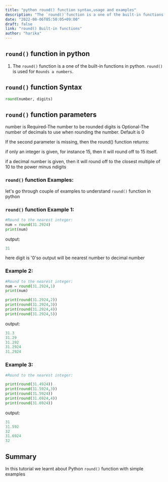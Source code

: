 ```yaml
---
title: "python round() function syntax,usage and examples"
description: "The `round()`function is a one of the built-in functions in python"
date: "2022-08-06T05:50:05+09:00"
draft: false
link: "round() Built-in functions"
author: "harika"
---
```


## `round()` function in python

1. The `round()` function is a one of the built-in functions in python.
`round()` is used for `Rounds a numbers`.

## `round()` function Syntax

```python
round(number, digits)
```
## `round()` function parameters

number is Required-The number to be rounded
digits is Optional-The number of decimals to use when rounding the number. Default is 0

If the second parameter is missing, then the round() function returns: 

if only an integer is given, for instance 15, then it will round off to 15 itself.

if a decimal number is given, then it will round off to the closest multiple of 10 to the power minus ndigits

### `round()` function Examples:

let's go through couple of examples to understand `round()` function in python

### `round()` function Example 1:

```python
#Round to the nearest integer:
num = round(31.2924)
print(num) 
```
output:

```python
31
```
here digit is '0'so output will be nearest number to decimal number 

### Example 2: 

```python
#Round to the nearest integer:
num = round(31.2924,1)
print(num) 

print(round(31.2924,2))
print(round(31.2924,3))
print(round(31.2924,4))
print(round(31.2924,5))
```
output:

```python
31.3
31.29
31.292
31.2924
31.2924
```
### Example 3:

```python
#Round to the nearest integer:

print(round(31.4924))
print(round(31.5924,3))
print(round(31.5924))
print(round(31.6924,4))
print(round(31.6924))
```
output:

```python
31
31.592
32
31.6924
32
```
## Summary
In this tutorial we learnt about Python `round()` function with simple examples
